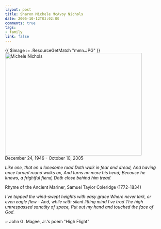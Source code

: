```yaml
--- 
layout: post
title: Sharon Michele McAvoy Nichols
date: 2005-10-12T03:02:00
comments: true
tags:
- family
link: false
---
```

{{ $image := .ResourceGetMatch "mmn.JPG" }}
<img src="{{ $image.RelPermalink }}" alt="Michele Nichols" height="338" width="450" >
December 24, 1949 - October 10, 2005

<em>Like one, that on a lonesome road
Doth walk in fear and dread,
And having once turned round walks on,
And turns no more his head;
Because he knows, a frightful fiend,
Doth close behind him tread.</em>

Rhyme of the Ancient Mariner,
Samuel Taylor Coleridge (1772-1834)

<em>I've topped the wind-swept heights with easy grace
Where never lark, or even eagle flew -
And, while with silent lifting mind I've trod
The high untrespassed sanctity of space,
Put out my hand and touched the face of God.</em>

~ John G. Magee, Jr.'s poem "High Flight"
